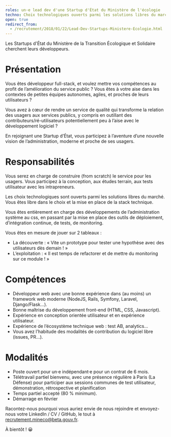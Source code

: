 ```yaml
---
roles: un·e lead dev d'une Startup d'État du Ministère de l'écologie
techno: Choix technologiques ouverts parmi les solutions libres du marché
open: true
redirect_from:
  - /recrutement/2018/01/22/Lead-Dev-Startups-Ministere-Ecologie.html
---
```


Les Startups d'État du Ministère de la Transition Écologique et Solidaire cherchent leurs développeurs.

<!--more-->

# Présentation

Vous êtes développeur full-stack, et voulez mettre vos compétences au profit de l’amélioration du service public ? Vous êtes à votre aise dans les contextes de petites équipes autonomes, agiles, et proches de leurs utilisateurs ?

Vous avez à cœur de rendre un service de qualité qui transforme la relation des usagers aux services publics, y compris en outillant des contributeurs/ré-utilisateurs potentiellement peu à l’aise avec le développement logiciel ?

En rejoignant une Startup d’État, vous participez à l’aventure d’une nouvelle vision de l’administration, moderne et proche de ses usagers.

# Responsabilités

Vous serez en charge de construire (from scratch) le service pour les usagers. Vous participez à la conception, aux études terrain, aux tests utilisateur avec les intrapreneurs.

Les choix technologiques sont ouverts parmi les solutions libres du marché. Vous êtes libre dans le choix et la mise en place de la stack technique.

Vous êtes entièrement en charge des développements de l’administration système au css, en passant par la mise en place des outils de déploiement, d’intégration continue, de tests, de monitoring.

Vous êtes en mesure de jouer sur 2 tableaux :

* La découverte : « Vite un prototype pour tester une hypothèse avec des utilisateurs dès demain ! »
* L’exploitation : « Il est temps de refactorer et de mettre du monitoring sur ce module ! »

# Compétences

* Développeur web avec une bonne expérience dans (au moins) un framework web moderne (NodeJS, Rails, Symfony, Laravel, Django/Flask…).
* Bonne maîtrise du développement front-end (HTML, CSS, Javascript).
* Expérience en conception orientée utilisateur et en expérience utilisateur.
* Expérience de l’écosystème technique web : test AB, analytics…
* Vous avez l’habitude des modalités de contribution du logiciel libre (issues, PR…).

# Modalités

* Poste ouvert pour un·e indépendant·e pour un contrat de 6 mois.
* Télétravail partiel bienvenu, avec une présence régulière à Paris (La Défense) pour participer aux sessions communes de test utilisateur, démonstration, rétrospective et planification
* Temps partiel accepté (80 % minimum).
* Démarrage en février

Racontez-nous pourquoi vous auriez envie de nous rejoindre et envoyez-nous votre LinkedIn / CV / GitHub, le tout à [recrutement.mineco@beta.gouv.fr](mailto:recrutement.mineco@beta.gouv.fr).

À bientôt ! 😀

